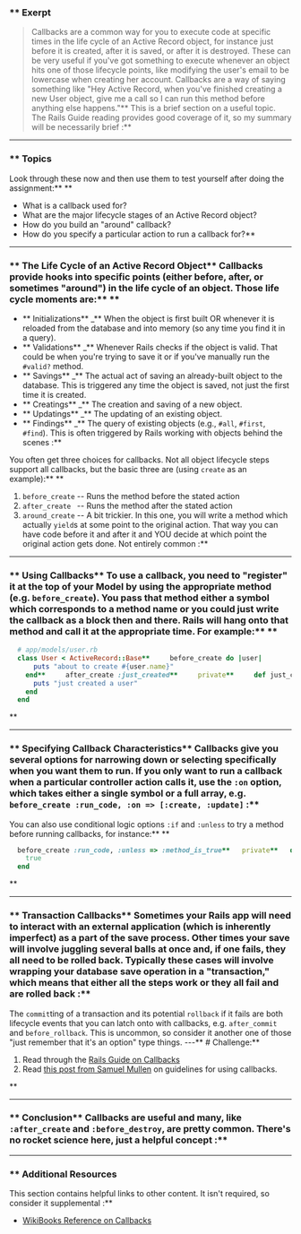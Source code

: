 ### ** Exerpt
>Callbacks are a common way for you to execute code at specific times in the life cycle of an Active Record object, for instance just before it is created, after it is saved, or after it is destroyed.  These can be very useful if you've got something to execute whenever an object hits one of those lifecycle points, like modifying the user's email to be lowercase when creating her account.  Callbacks are a way of saying something like "Hey Active Record, when you've finished creating a new User object, give me a call so I can run this method before anything else happens."** This is a brief section on a useful topic.  The Rails Guide reading provides good coverage of it, so my summary will be necessarily brief :**



---


### ** Topics
Look through these now and then use them to test yourself after doing the assignment:** ** 
* What is a callback used for?
* What are the major lifecycle stages of an Active Record object?
* How do you build an "around" callback?
* How do you specify a particular action to run a callback for?** 

---


### ** The Life Cycle of an Active Record Object** Callbacks provide hooks into specific points (either before, after, or sometimes "around") in the life cycle of an object.  Those life cycle moments are:** ** 
* ** Initializations**  _** When the object is first built OR whenever it is reloaded from the database and into memory (so any time you find it in a query).
* ** Validations**  _** Whenever Rails checks if the object is valid. That could be when you're trying to save it or if you've manually run the `#valid?` method.
* ** Savings**  _** The actual act of saving an already-built object to the database. This is triggered any time the object is saved, not just the first time it is created.
* ** Creatings**  _** The creation and saving of a new object.
* ** Updatings**  _** The updating of an existing object.
* ** Findings**  _** The query of existing objects (e.g., `#all`, `#first`, `#find`). This is often triggered by Rails working with objects behind the scenes :**

You often get three choices for callbacks.  Not all object lifecycle steps support all callbacks, but the basic three are (using `create` as an example):** ** 
1. `before_create` -- Runs the method before the stated action
2. `after_create ` -- Runs the method after the stated action
3. `around_create` -- A bit trickier.  In this one, you will write a method which actually `yield`s at some point to the original action.  That way you can have code before it and after it and YOU decide at which point the original action gets done.  Not entirely common :**



---


### ** Using Callbacks** To use a callback, you need to "register" it at the top of your Model by using the appropriate method (e.g. `before_create`).  You pass that method either a symbol which corresponds to a method name or you could just write the callback as a block then and there.  Rails will hang onto that method and call it at the appropriate time.  For example:** ** 
```ruby
  # app/models/user.rb
  class User < ActiveRecord::Base**     before_create do |user|
      puts "about to create #{user.name}"
    end**     after_create :just_created**     private**     def just_created
      puts "just created a user"
    end
  end
```
** 

---


### ** Specifying Callback Characteristics** Callbacks give you several options for narrowing down or selecting specifically when you want them to run.  If you only want to run a callback when a particular controller action calls it, use the `:on` option, which takes either a single symbol or a full array, e.g. `before_create :run_code, :on => [:create, :update]` :**

You can also use conditional logic options `:if` and `:unless` to try a method before running callbacks, for instance:** ** 
```ruby
  before_create :run_code, :unless => :method_is_true**   private**   def method_is_true
    true
  end
```
** 

---


### ** Transaction Callbacks** Sometimes your Rails app will need to interact with an external application (which is inherently imperfect) as a part of the save process.  Other times your save will involve juggling several balls at once and, if one fails, they all need to be rolled back.  Typically these cases will involve wrapping your database save operation in a "transaction," which means that either all the steps work or they all fail and are rolled back :**

The `commit`ting of a transaction and its potential `rollback` if it fails are both lifecycle events that you can latch onto with callbacks, e.g. `after_commit` and `before_rollback`.  This is uncommon, so consider it another one of those "just remember that it's an option" type things.
---** # Challenge:** <div class="lesson-content__panel" markdown="1">
  1. Read through the [Rails Guide on Callbacks](http://guides.rubyonrails.org/active_record_callbacks.html)
  2. Read [this post from Samuel Mullen](http://samuelmullen.com/2012/01/guidelines-for-using-activerecord-callbacks/) on guidelines for using callbacks.
</div>** 

---


### ** Conclusion** Callbacks are useful and many, like `:after_create` and `:before_destroy`, are pretty common.  There's no rocket science here, just a helpful concept :**



---


### ** Additional Resources
This section contains helpful links to other content. It isn't required, so consider it supplemental :**



* [WikiBooks Reference on Callbacks](http://en.wikibooks.org/wiki/Ruby_on_Rails/ActiveRecord/Callbacks)
